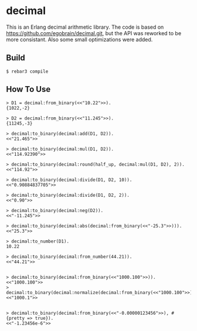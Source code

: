 decimal
=====

This is an Erlang decimal arithmetic library.
The code is based on https://github.com/egobrain/decimal.git, but the API was reworked to be more consistant. Also some small optimizations were added.

Build
-----

    $ rebar3 compile

How To Use
----------

```
> D1 = decimal:from_binary(<<"10.22">>).
{1022,-2}

> D2 = decimal:from_binary(<<"11.245">>).
{11245,-3}

> decimal:to_binary(decimal:add(D1, D2)).
<<"21.465">>

> decimal:to_binary(decimal:mul(D1, D2)).
<<"114.92390">>

> decimal:to_binary(decimal:round(half_up, decimal:mul(D1, D2), 2)).
<<"114.92">>

> decimal:to_binary(decimal:divide(D1, D2, 10)).
<<"0.90884837705">>

> decimal:to_binary(decimal:divide(D1, D2, 2)).
<<"0.90">>

> decimal:to_binary(decimal:neg(D2)).
<<"-11.245">>

> decimal:to_binary(decimal:abs(decimal:from_binary(<<"-25.3">>))).
<<"25.3">>

> decimal:to_number(D1).
10.22

> decimal:to_binary(decimal:from_number(44.21)).
<<"44.21">>


> decimal:to_binary(decimal:from_binary(<<"1000.100">>)).
<<"1000.100">>
> decimal:to_binary(decimal:normalize(decimal:from_binary(<<"1000.100">>))).
<<"1000.1">>


> decimal:to_binary(decimal:from_binary(<<"-0.00000123456">>), #{pretty => true}). 
<<"-1.23456e-6">>

```

